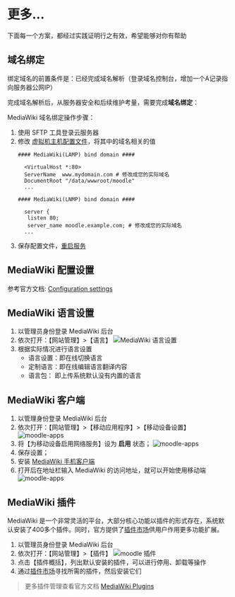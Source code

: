 # 更多...

下面每一个方案，都经过实践证明行之有效，希望能够对你有帮助

## 域名绑定

绑定域名的前置条件是：已经完成域名解析（登录域名控制台，增加一个A记录指向服务器公网IP）  

完成域名解析后，从服务器安全和后续维护考量，需要完成**域名绑定**：

MediaWiki 域名绑定操作步骤：

1. 使用 SFTP 工具登录云服务器
2. 修改 [虚拟机主机配置文件](/zh/stack-components.html#apache)，将其中的域名相关的值
   ```text
   #### MediaWiki(LAMP) bind domain #### 

     <VirtualHost *:80>
     ServerName  www.mydomain.com # 修改成您的实际域名
     DocumentRoot "/data/wwwroot/moodle"
     ...
     
   #### MediaWiki(LNMP) bind domain #### 

     server {
      listen 80;
      server_name moodle.example.com; # 修改成您的实际域名
     ...

   ```
3. 保存配置文件，[重启服务](/zh/admin-services.html#apache)

## MediaWiki 配置设置

参考官方文档: [Configuration settings](https://www.mediawiki.org/wiki/Manual:Configuration_settings/zh)


## MediaWiki 语言设置

1. 以管理员身份登录 MediaWiki 后台
2. 依次打开：【网站管理】>【语言】
   ![MediaWiki 语言设置](https://libs.websoft9.com/Websoft9/DocsPicture/zh/moodle/moodle-languageset-websoft9.png)
3. 根据实际情况进行语言设置
   * 语言设置：即在线切换语言
   * 定制语言：即在线编辑语言翻译内容
   * 语言包： 即上传系统默认没有内置的语言

## MediaWiki 客户端

1. 以管理身份登录 MediaWiki 后台
2. 依次打开：【网站管理】>【移动应用程序】>【移动设备设置】
   ![moodle-apps](https://libs.websoft9.com/Websoft9/DocsPicture/zh/moodle/moodle-app-1-websoft9.jpg)
3. 将【为移动设备启用网络服务】设为 **启用** 状态；
   ![moodle-apps](https://libs.websoft9.com/Websoft9/DocsPicture/zh/moodle/moodle-app-2-websoft9.jpg)
4. 保存设置；
5. 安装 [MediaWiki 手机客户端](https://download.moodle.org/mobile/)
6. 打开后在地址栏输入 MediaWiki 的访问地址，就可以开始使用移动端
   ![moodle-apps](https://libs.websoft9.com/Websoft9/DocsPicture/zh/moodle/moodle-mobile-websoft9.png)

## MediaWiki 插件

MediaWiki 是一个非常灵活的平台，大部分核心功能以插件的形式存在，系统默认安装了400多个插件。同时，官方提供了[插件市场](https://moodle.org/plugins/)供用户作用更多功能扩展。

1. 以管理员身份登录 MediaWiki 后台
2. 依次打开：【网站管理】>【插件】
   ![moodle 插件](https://libs.websoft9.com/Websoft9/DocsPicture/zh/moodle/moodle-plugins-websoft9.png)
3. 点击【插件概括】，列出默认安装的插件，可以进行停用、卸载等操作
4. 通过[插件市场](https://moodle.org/plugins/)寻找所需的插件，然后安装它们

> 更多插件管理查看官方文档 [MediaWiki Plugins](https://docs.moodle.org/37/en/Installing_plugins)